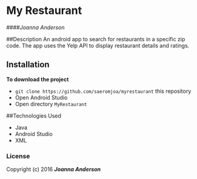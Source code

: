 # My Restaurant
####_Joanna Anderson_

##Description
An android app to search for restaurants in a specific zip code. The app uses the Yelp API to display restaurant details and ratings.

## Installation
**To download the project**
* `git clone https://github.com/saeromjoa/myrestaurant` this repository
* Open Android Studio
* Open directory `MyRestaurant`

##Technologies Used
* Java
* Android Studio
* XML

### License
Copyright (c) 2016 **_Joanna Anderson_**
